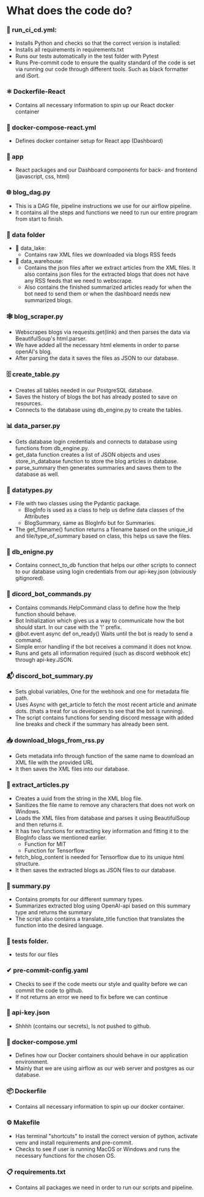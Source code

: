 # What does the code do?

### 🔄 run_ci_cd.yml:
- Installs Python and checks so that the correct version is installed:
- Installs all requirements in requirements.txt
- Runs our tests automatically in the test folder with Pytest
- Runs Pre-commit code to ensure the quality standard of the code is set via running our code through different tools. Such as black formatter and iSort.

### ⚛️ Dockerfile-React
- Contains all necessary information to spin up our React docker container

### 🐳 docker-compose-react.yml
- Defines docker container setup for React app (Dashboard)

### 🚀 app
- React packages and our Dashboard components for back- and frontend (javascript, css, html)
### 🌐 blog_dag.py
- This is a DAG file, pipeline instructions we use for our airflow pipeline.
- It contains all the steps and functions we need to run our entire program from start to finish.

### 📂 data folder
- 🌊 data_lake:
    - Contains raw XML files we downloaded via blogs RSS feeds
- 🏢 data_warehouse:
    - Contains the json files after we extract articles from the XML files. It also contains json files for the extracted blogs that does not have any RSS feeds that we need to webscrape.
    - Also contains the finished summarized articles ready for when the bot need to send them or when the dashboard needs new summarized blogs.

### 🕸 blog_scraper.py
- Webscrapes blogs via requests.get(link) and then parses the data via BeautifulSoup's html.parser.
- We have added all the necessary html elements in order to parse openAI's blog.
- After parsing the data it saves the files as JSON to our database.

### 🗄 create_table.py
- Creates all tables needed in our PostgreSQL database.
- Saves the history of blogs the bot has already posted to save on resources.
- Connects to the database using db_engine.py to create the tables.

### 📊 data_parser.py
- Gets database login credentials and connects to database using functions from db_engine.py.
- get_data function creates a list of JSON objects and uses store_in_database function to store the blog articles in database.
- parse_summary then generates summaries and saves them to the database as well.

### 🧪 datatypes.py
- File with two classes using the Pydantic package.
    - BlogInfo is used as a class to help us define data classes of the Attributes
    - BlogSummary, same as BlogInfo but for Summaries.
- The get_filename() function returns a filename based on the unique_id and tile/type_of_summary based on class, this helps us save the files.

### 🔗 db_enigne.py
- Contains connect_to_db function that helps our other scripts to connect to our database using login credentials from our api-key.json (obviously gitignored).

### 🤖 dicord_bot_commands.py
- Contains commands.HelpCommand class to define how the !help function should behave.
- Bot Initialization which gives us a way to communicate how the bot should start. In our case with the '!' prefix.
- @bot.event async def on_ready() Waits until the bot is ready to send a command.
- Simple error handling if the bot receives a command it does not know.
- Runs and gets all information required (such as discord webhook etc) through api-key.JSON.

### 📬 discord_bot_summary.py
- Sets global variables, One for the webhook and one for metadata file path.
- Uses Async with get_article to fetch the most recent article and animate dots. (thats a treat for us developers to see that the bot is running).
- The script contains functions for sending discord message with added line breaks and check if the summary has already been sent.

### 📥 download_blogs_from_rss.py
- Gets metadata info through function of the same name to download an XML file with the provided URL
- It then saves the XML files into our database.

### 📝 extract_articles.py
- Creates a uuid from the string in the XML blog file.
- Sanitizes the file name to remove any characters that does not work on Windows.
- Loads the XML files from database and parses it using BeautifulSoup and then returns it.
- It has two functions for extracting key information and fitting it to the BlogInfo class we mentioned earlier.
    - Function for MIT
    - Function for Tensorflow
- fetch_blog_content is needed for Tensorflow due to its unique html structure.
- It then saves the extracted blogs as JSON files to our database.

### 📄 summary.py
- Contains prompts for our different summary types.
- Summarizes extracted blog using OpenAI-api based on this summary type and returns the summary
- The script also contains a translate_title function that translates the function into the desired language.

### 🧪 tests folder.
- tests for our files

### ✔ pre-commit-config.yaml
- Checks to see if the code meets our style and quality before we can commit the code to github.
- If not returns an error we need to fix before we can continue

### 🤫 api-key.json
- Shhhh (contains our secrets), Is not pushed to github.

### 🐳 docker-compose.yml
- Defines how our Docker containers should behave in our application environment.
- Mainly that we are using airflow as our web server and postgres as our database.

### 📦 Dockerfile
- Contains all necessary information to spin up our docker container.

### ⚙ Makefile
- Has terminal "shortcuts" to install the correct version of python, activate venv and install requirements and pre-commit.
- Checks to see if user is running MacOS or Windows and runs the necessary functions for the chosen OS.

### 📋 requirements.txt
- Contains all packages we need in order to run our scripts and pipeline.


